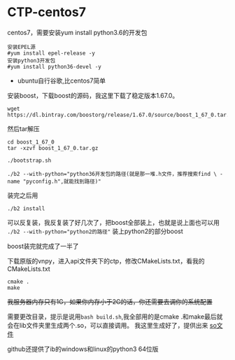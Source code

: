 # CTP-centos7

centos7，需要安装yum install python3.6的开发包

```auto
安装EPEL源
#yum install epel-release -y
安装python3开发包
#yum install python36-devel -y
```

* ubuntu自行谷歌,比centos7简单

安装boost，下载boost的源码，我这里下载了稳定版本1.67.0。

```auto
wget https://dl.bintray.com/boostorg/release/1.67.0/source/boost_1_67_0.tar.gz
```

然后tar解压

```auto
cd boost_1_67_0
tar -xzvf boost_1_67_0.tar.gz
```

`./bootstrap.sh`

`./b2 --with-python="python36开发包的路径(就是那一堆.h文件，推荐搜索find \ -name "pyconfig.h",就能找到路径)"`

装完之后用

`./b2 install`

可以反复装，我反复装了好几次了，把boost全部装上，也就是说上面也可以用
`./b2 --with-python="python2的路径"`
装上python2的部分boost

boost装完就完成了一半了

下载原版的vnpy，进入api文件夹下的ctp，修改CMakeLists.txt，看我的CMakeLists.txt

```auto
cmake .
make
```

~~我服务器内存只有1G，如果你内存小于2G的话，你还需要去调你的系统配置~~


需要更改目录，提示是说用`bash build.sh`,我全部用的是cmake .和make最后就会在lib文件夹里生成两个.so，可以直接调用。
我这里生成好了，提供出来
[so文件](https://github.com/Ye980226/vnpy_leon/)


github还提供了ib的windows和linux的python3 64位版